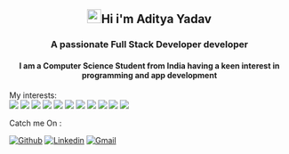 <h2 align="center"><img src="https://media.giphy.com/media/hvRJCLFzcasrR4ia7z/giphy.gif" width="25px">Hi i'm Aditya Yadav </h2>
<h3 align ="center"> A passionate Full Stack Developer developer </h3>
<h4 align="center">
 I am a Computer Science Student from India having a keen interest in programming and app development
</h4>



<p align="center">
                                                         
 
My interests: <br>
  <img src="https://img.shields.io/badge/html5%20-%23E34F26.svg?&style=for-the-badge&logo=html5&logoColor=white">
  <img src="https://img.shields.io/badge/css3%20-%231572B6.svg?&style=for-the-badge&logo=css3&logoColor=white">
  <img src="https://img.shields.io/badge/javascript%20-%23323330.svg?&style=for-the-badge&logo=javascript&logoColor=%23F7DF1E">
  <img src="https://img.shields.io/badge/python%20-%2314354C.svg?&style=for-the-badge&logo=python&logoColor=white">
  <img src="https://img.shields.io/badge/node.js%20-%2343853D.svg?&style=for-the-badge&logo=node.js&logoColor=white">
  <img src="https://img.shields.io/badge/express.js%20-%23404d59.svg?&style=for-the-badge">
  <img src="https://img.shields.io/badge/react%20-%2320232a.svg?&style=for-the-badge&logo=react&logoColor=%2361DAFB">
  <img src="https://img.shields.io/badge/material%20ui%20-%230081CB.svg?&style=for-the-badge&logo=material-ui&logoColor=white">
  <img src="https://img.shields.io/badge/vuejs%20-%2335495e.svg?&style=for-the-badge&logo=vue.js&logoColor=%234FC08D">
  <img src="https://img.shields.io/badge/electron%20-%2320232e.svg?&style=for-the-badge&logo=electron&logoColor=%47848F">
  <img src = "https://img.shields.io/badge/Java-ED8B00?style=for-the-badge&logo=java&logoColor=white">



Catch me On : <br>
 
[![Github](https://img.shields.io/badge/GitHub-100000?style=for-the-badge&logo=github&logoColor=white)](https://github.com/adi598)
[![Linkedin](https://img.shields.io/badge/LinkedIn-0077B5?style=for-the-badge&logo=linkedin&logoColor=white)](https://www.linkedin.com/in/aditya-yadav-7644961aa)
[![Gmail](https://img.shields.io/badge/Gmail-D14836?style=for-the-badge&logo=gmail&logoColor=white)](https://mailto:aditya.12047@gmail.com)


</p>

